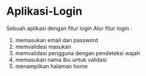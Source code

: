 # Aplikasi-Login
Sebuah aplikasi dengan fitur login
Alur fitur login :
1. memasukan email dan password
2. memvalidasi masukan
3. memvalidasi pengguna dengan pendeteksi wajah
4. memasukan nama ibu untuk validasi
5. menampilkan halaman home
